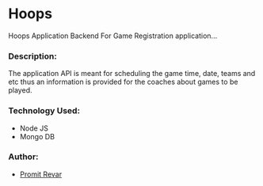 # Hoops
Hoops Application Backend For Game Registration application...

### Description:
The application API is meant for scheduling the game time, date, teams and etc thus an information is provided for the coaches about games to be played.

### Technology Used:
- Node JS
- Mongo DB

### Author:
- [Promit Revar](https://promit-revar.github.io/Portfolio/)
